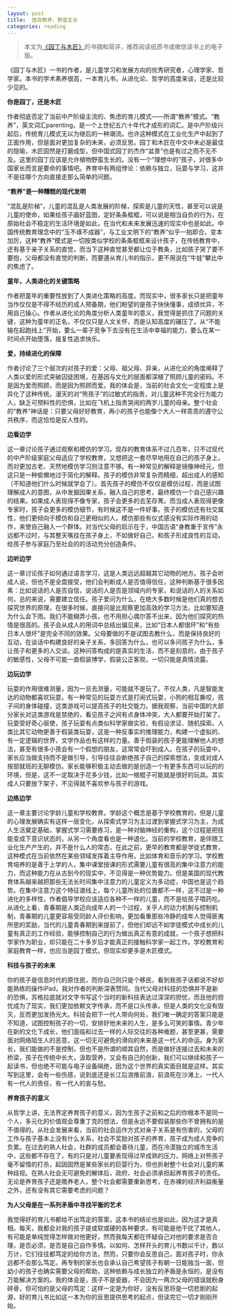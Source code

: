 ```yaml
---
layout: post
title:  放弃教养，野蛮生长
categories: reading
---
```

> 本文为[《园丁与木匠》]( https://book.douban.com/subject/34481379/ )的书摘和简评，推荐阅读纸质书或微信读书上的电子版。

《园丁与木匠》一书的作者，是儿童学习和发展方向的优秀研究者，心理学家、哲学家。本书的学术素养很高，一本育儿书，从进化论、哲学的高度来谈，还是比较少见的。

**你是园丁，还是木匠**

作者彻底否定了当前中产阶级主流的、焦虑的育儿模式——所谓“教养”模式。“教养”，英文词汇parenting，是一个上世纪五六十年代才成形的词汇。是中产阶级兴起后，传统育儿模式无以为继后的一种潮流。也许这种模式在工业化生产中起到了正面作用，但是面对更加复杂的未来，必须反思。园丁和木匠在中文中未必是最佳的隐喻，木匠固然是打磨成型，但中国式园丁的杰作“盆景”也是有过之而不无不及。这里的园丁应该是允许植物野蛮生长的。没有一个“理想中的”孩子，对很多中国家长而言是要命的事情吧。养育中有两组悖论：依赖与独立，玩耍与学习，这并不是往哪个方向直接走那么简单的问题。

**“教养”是一种糟糕的现代发明**

“混乱是阶梯”，儿童的混乱是人类发展的阶梯，探索是儿童的天性，甚至可以说是儿童的使命，如果给孩子画好蓝图，定好条条框框，可以说是相当自负的行为，在原始社会不稳定的生活环境是如此，在当代和未来发展迅速的现实中也是如此。中国传统教育理念中的“玉不琢不成器”，与工业文明下的“教养”似乎一拍即合，变本加厉，这种“教养”模式是一切按类似学校的条条框框来设计孩子，在传统教育中，还有基于亲子关系的直觉，而当下这种直觉甚至都让位于教条，比如孩子哭了要不要抱，父母都没有直觉的判断，而要遵从育儿书的指示，更不用说在“牛娃”攀比中的焦虑了。

**童年，人类进化的关键策略**

作者把童年的重要性放到了人类进化策略的高度。而现实中，很多家长只是把童年当作仅仅是不得不经历的成人预备期，他们盼望的是孩子快快懂事，成绩优异，不用自己操心。作者从进化论的角度分析人类童年的意义，我觉得是抓住了问题的关键，这种为童年的正名，不仅仅只是人文关怀，而是认知高度的碾压了。从“不能输在起跑线上”开始，要么一辈子竞争下去没有在生活中幸福的能力，要么在某一时间点开始堕落，报复性追求快乐。

**爱，持续进化的保障**

作者讨论了三个层次的对孩子的爱：父母、祖父母、异亲，从进化论的角度阐释了人类以爱的形式突破囚徒困境，在基因与文化的层面都深植了照顾儿童的密码。不是因为爱而照顾，而是因为照顾而爱。我的体会是，当前的社会文化一定程度上是异化了这种传统。漫天的对“熊孩子”的过敏式的指责，对儿童这种不完全行为能力人，缺乏可预料性的恐惧，比如在飞机上指责哭闹的两岁儿童的母亲。整个社会的“教养”神话是：只要父母好好教育，再小的孩子也能像个大人一样乖乖的遵守公共秩序，而这恰恰是反人性的。

**边看边学**

这一章讨论孩子通过观察和模仿的学习。现存的教育体系不过几百年，只不过现代的中产阶级家庭父母适应了学校教育，又想把这一套尽早地用在自己的孩子身上，而对更加古老、天然地模仿学习则注意不够。有一种常见的解释是镜像神经元，但这只是一种偷懒地过于简化的解释。孩子的模仿非常复杂而精细，超出成人的感知（不知道他们什么时候就学会了）。首先孩子的模仿不仅仅是模仿过程，而是试图理解成人的意图，从中发掘因果关系，融入自己的思考，最终模仿一个自己感兴趣的结果。如果成人表现得不像专家，孩子会更多的去芜存菁。而当成人表现得更像专家时，孩子会更多的模仿细节，有时候这不是一件好事。孩子的模仿还有社交属性，他们更倾向于模仿和自己更相似的人，模仿那些有仪式感没有实际作用的动作，来使自己融入一个群体。对当代父母的启示在于，中国古语“身教重于言传”永远都不过时，与其整天嘴挂在孩子身上，不如做好自己，和孩子形成良性的互动，给孩子参与家庭乃至社会的的活动充分创造条件。

**边听边学**

这一章讨论孩子如何通过语言学习，这是人类远远超越其它动物的地方。孩子会听成人说，但也不是全盘接受，他们会判断成人是否值得信任，这种判断基于很多因素：比如说话的人是否自信，说话的人是否是领域内的专家，和说话的人的关系如何，总的来说，需要建立信任。孩子爱问为什么，在绝大多数时候是他们真的想去探究世界的原理，在很多时候，直接问是比观察更加高效的学习方法，比如要知道为什么会下雨。我们不能糊弄小孩，也不用担心偶尔答不出来，因为他们探究的热情是很高的。孩子会从成人的用词中总结出偏见来，比如“日本人都很坏”和“有些日本人很坏”是完全不同的效果。父母要做的不是试图去教什么，而是保持良好的互动，在谈话中构建良好的亲子关系，多回答为什么，也可以多问孩子为什么，多让孩子和更多的人交谈。这种问答构成的是真实的生活，而不是刻意的，由于孩子的敏感性，父母不可能一直假装博学，假装公正客观，一切只能是真情流露。

**边玩边学**

玩耍的作用很难测量，因为一旦去测量，可能就不是玩了。不仅人类，凡是智能发达的动物都喜欢玩耍。有一种常见的玩耍方式是打闹式玩耍，小狗的相互撕咬，孩子间的身体碰撞，这类游戏可以提高孩子的社交能力。据我观察，当前中国的大部分家长对这类游戏是禁绝的，看见孩子之间有点身体冲突，大人都要开始打架了。玩耍受好奇心驱使，孩子玩耍有点类似科学家做实验，有假设求证、随机探索。人类比其它动物更善于假装类玩耍，这是一种反事实的推理能力，构建一个虚拟的、有一定逻辑的世界，文学作品也有这样的力量。善于假装的孩子更能理解他人的想法，甚至有很多小孩会有一个假想的朋友，这常常会吓到成人。在孩子的玩耍中，家长应当做支持而不是做引导，引导往往会断绝孩子自己的探索想法，变成对成人按部就班的无聊模仿。家长能够积极主动去做的是创造一个有更多东西可以玩的的环境，但是，这不一定取决于花多少钱，比如一根棍子可能就是很好的玩具。其实成人只要放下架子，不见得就不喜欢参与孩子的游戏。

**边练边学**

这一章主要讨论学龄儿童和学校教育。学龄这个概念是基于学校教育的，但是儿童的心理发展确实有这样一层变化，从探索式学习为主过渡到掌握式学习为主，为成人生活奠定基础，掌握式学习需要练习，是一种对脑神经的重构，这个过程是把技能变成下意识状态的，从另一个角度看也是一种退化。当前的学校教育，是伴随工业化生产产生的，并不是什么人的常态，在此之前，更早的教育都是学徒式教育，这种模式在当前依然在某些领域发挥着主导作用，比如体育和音乐的学习。学校教育培养的是善于上学的人，集中课堂授课的形式需要儿童有很高的集中注意力的能力，而这种能力在从古到今的现实中，不见得是一种优势能力。但是美国的现代教育体系越来越把那些无法长时间集中注意力的儿童定义为多动症，中国也是这个趋势。在集中注意力这个特征谱线上，每个儿童所处的位置都不一样，这不过是一种进化的多样性，作者倡导学校应该适应各种不一样的儿童，而不是给孩子喂药吃。从进化上看，青春期是人类迈向成年人的一个过程，关乎人的动力机制与控制机制，青春期的儿童更容易受同龄人评价影响，更加看重那些冷静的成年人觉得匪夷所思的奖励，当代的儿童青春期到来提前了，但他们却远不如学徒模式中成长的儿童有真正的工作经验，能够控制自己的行为做出真正有意的成就，一个孩子想把科学家作为职业，却只能在二十多岁后才能真正的接触科学家一起工作。学校教育和家庭教育一样，也应当是园丁模式，但现实却更多是木匠模式。

**科技与孩子的未来**

你的孩子是信息时代的原住民，而你自己则只是个移民，看到我孩子话都说不好却能熟练的操作iPad，我对作者的判断深表赞同。当代父母对科技的恐惧并不是新的恐惧，苏格拉底就对文字书写这个当时的新科技表达过深深的担忧，而且他的担忧成为了现实，我们更加依赖文字传承，而不是口头传承，但是人类的文化没有毁灭，反而更加发扬光大。科技会把下一代人带向何处，我们唯一确定的答案只能是不知道，试图控制孩子的一切，安排好他未来的人生，是多么可笑的事情。青少年在新的文化下成长，他们面临和过去一样的人际交往的各种难题，甚至更甚，需要面对网络陌生人的恶意，这一切无可避免的滑向的未来是这一代人的命运。身为家长，我们能做的不是控制，但也不是所谓的顺其自然，而是做好连接过去和未来的桥梁，孩子在传统中长大，汲取营养，又会有自己的创新，我们可以继续和孩子一起读书，但也绝不可能与电子设备隔绝，因为这个世界的真实面目就是这样。其实写到这里，会有一些伤感，说到底还是长江后浪推前浪，前浪死在沙滩上，一代人有一代人的责任，有一代人的哀与愁。

**养育孩子的意义**

从哲学上讲，无法界定养育孩子的意义，因为生孩子之前和之后的你根本不是同一个人，多元化的价值观会尊重丁克的想法，但是永远不要假装那些你不曾拥有的是不值得的。从社会发展来看，当前的社会运作方式对亲子关系是有伤害的，父母的工作与孩子基本上没有什么关系，社会不奖励对孩子的养育，孩子成为成人竞争的负累。在过去的熟人社会，社群的成员都会善待儿童，而在冷漠独立的城市生活中，这些都不存在了，有的只是对儿童要表现得过早成熟的压力，网络上对熊孩子毫不留情的打杀，起因固然是某些家长的巨婴行为，但也折射整个社会对儿童的某种歧视。在熟人社会无可避免的解体后，政府、社会必须承担起养育孩子的责任。无论是养育孩子还是赡养老人，整个社会都需要重新思考，在赤裸的经济利益衡量之外，还有没有其它需要考虑的问题？

**为人父母是在一系列矛盾中寻找平衡的艺术**

我觉得好的育儿书都给不出笃定的答案，这本书的结论也是如此，因为这才是真相。每天，我都会对我的孩子提或软或硬的各种要求，有可能是他干扰了其他人，有可能是单纯觉得怎样做对他更好，然而我每天都在怀疑自己对他的要求是否合理，是否必须，是否是自己自作多情。以如何、怎样开头的育儿书数以千计，数以万计，它们往往都笃定的给你方法，然而，只要你会反思自己，面对孩子时，你永远都不会那么笃定。再专制的家长也会承认自己希望孩子有朝一日能独当一面，但幼小的孩子也确实需要父母的帮助，这种依赖与成长独立的矛盾是永恒的，是没有万能解决方案的。我的体会是，孩子不是瓷器，不会因为一两次父母的错误就粉身碎骨，但可怕的是父母的笃定：这样一定是为你好，没有反思将是一切悲剧的起源，好的育儿书比如这一本为你的反思提供思考的起点，但读完它一切才刚刚开始。